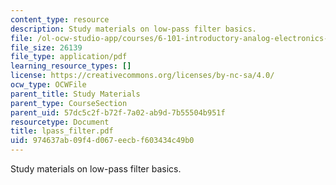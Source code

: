 ```yaml
---
content_type: resource
description: Study materials on low-pass filter basics.
file: /ol-ocw-studio-app/courses/6-101-introductory-analog-electronics-laboratory-spring-2007/974637ab09f4d067eecbf603434c49b0_lpass_filter.pdf
file_size: 26139
file_type: application/pdf
learning_resource_types: []
license: https://creativecommons.org/licenses/by-nc-sa/4.0/
ocw_type: OCWFile
parent_title: Study Materials
parent_type: CourseSection
parent_uid: 57dc5c2f-b72f-7a02-ab9d-7b55504b951f
resourcetype: Document
title: lpass_filter.pdf
uid: 974637ab-09f4-d067-eecb-f603434c49b0
---
```

Study materials on low-pass filter basics.